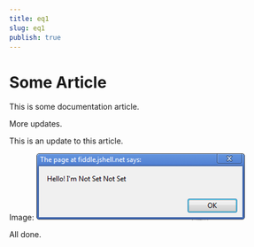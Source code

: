 ```yaml
---
title: eq1
slug: eq1
publish: true
---
```


Some Article
============

This is some documentation article.

More updates.

This is an update to this article.

Image: <img src="some-image.png" alt="Some Image" />

All done.
